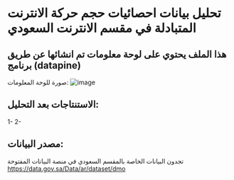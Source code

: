 
# تحليل بيانات احصائيات حجم حركة الانترنت المتبادلة في مقسم الانترنت السعودي 

## هذا الملف يحتوي على لوحة معلومات تم انشائها عن طريق برنامج (datapine) 

صورة للوحة المعلومات:
![image](https://user-images.githubusercontent.com/70758291/169230938-2cf309ef-0747-4f73-bb06-c544be0f54bc.png)

## الاستنتاجات بعد التحليل:
1- 
2- 

## مصدر البيانات:
تجدون البيانات الخاصة بالمقسم السعودي في منصة البيانات المفتوحة
https://data.gov.sa/Data/ar/dataset/dmo
